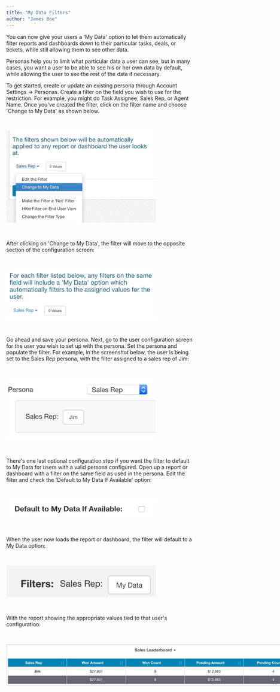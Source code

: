 ```yaml
---
title: "My Data Filters"
author: "James Boe"
---
```


You can now give your users a 'My Data' option to let them automatically filter reports and dashboards down to their particular tasks, deals, or tickets, while still allowing them to see other data.<!--more-->

Personas help you to limit what particular data a user can see, but in many cases, you want a user to be able to see his or her own data by default, while allowing the user to see the rest of the data if necessary. 

To get started, create or update an existing persona through Account Settings -> Personas. Create a filter on the field you wish to use for the restriction. For example, you might do Task Assignee, Sales Rep, or Agent Name. Once you've created the filter, click on the filter name and choose 'Change to My Data' as shown below.

<img style="max-width:400px;margin-top:30px;margin-bottom:30px" src="/images/my_data_persona_config1.png" alt="My Data Configuration Step 1" class="img img-responsive"/>

After clicking on 'Change to My Data', the filter will move to the opposite section of the configuration screen:

<img style="max-width:400px;margin-top:30px;margin-bottom:30px" src="/images/my_data_persona_config2.png" alt="My Data Configuration Step 2" class="img img-responsive"/>

Go ahead and save your persona. Next, go to the user configuration screen for the user you wish to set up with the persona. Set the persona and populate the filter. For example, in the screenshot below, the user is being set to the Sales Rep persona, with the filter assigned to a sales rep of Jim:

<img style="max-width:400px;margin-top:30px;margin-bottom:30px" src="/images/my_data_user_configuration.png" alt="My Data Configuration Step 3" class="img img-responsive"/>

There's one last optional configuration step if you want the filter to default to My Data for users with a valid persona configured. Open up a report or dashboard with a filter on the same field as used in the persona. Edit the filter and check the 'Default to My Data If Available' option:

<img style="max-width:400px;margin-top:30px;margin-bottom:30px" src="/images/my_data_filter_configuration.png" alt="My Data Configuration Step 4" class="img img-responsive"/>

When the user now loads the report or dashboard, the filter will default to a My Data option:

<img style="max-width:400px;margin-top:30px;margin-bottom:30px" src="/images/my_data_end_filter.png" alt="My Data Configuration Step 5" class="img img-responsive"/>

With the report showing the appropriate values tied to that user's configuration:

<img style="max-width:800px;margin-top:30px;margin-bottom:30px" src="/images/my_data_filtered.png" alt="My Data Configuration Step 6" class="img img-responsive"/>